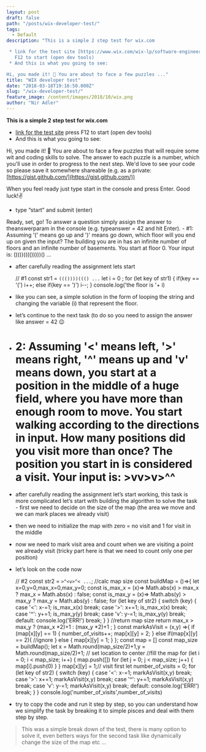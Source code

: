 ```yaml
---
layout: post
draft: false
path: "/posts/wix-developer-test/"
tags: 
  - Default
description: "This is a simple 2 step test for wix.com

 * link for the test site [https://www.wix.com/wix-lp/software-engineers] press
   F12 to start (open dev tools)
 * And this is what you going to see:

Hi, you made it! 👋 You are about to face a few puzzles ..."
title: "WIX developer test"
date: "2018-03-18T19:16:50.000Z"
slug: "/wix-developer-test/"
feature_image: /content/images/2018/10/wix.png
author: "Nir Adler"
---
```


**This is a simple 2 step test for wix.com**

*   [link for the test site](https://www.wix.com/wix-lp/software-engineers) press F12 to start (open dev tools)
*   And this is what you going to see:

Hi, you made it! 👋 You are about to face a few puzzles that will require some wit and coding skills to solve. The answer to each puzzle is a number, which you'll use in order to progress to the next step. We'd love to see your code so please save it somewhere shareable (e.g. as a private: [https://gist.github.com/](https://gist.github.com/))

When you feel ready just type start in the console and press Enter. Good luck!✌️

*   type “start” and submit (enter)

Ready, set, go! To answer a question simply assign the answer to theanswerparam in the console (e.g. typeanswer = 42 and hit Enter). - #1: Assuming '(' means go up and ')' means go down, which floor will you end up on given the input? The building you are in has an infinite number of floors and an infinite number of basements. You start at floor 0. Your input is: ())))(((()))))() ...

*   after carefully reading the assignment lets start

    // #1 const str1 = `((())))((() ...` let i = 0 ; for (let key of str1) { if(key == '(') i++; else if(key == ')') i--; } console.log('the floor is '+ i)
    

*   like you can see, a simple solution in the form of looping the string and changing the variable (i) that represent the floor.
    
*   let’s continue to the next task (to do so you need to assign the answer like answer = 42 😉
    
*   2: Assuming '<' means left, '>' means right, '^' means up and 'v' means down, you start at a position in the middle of a huge field, where you have more than enough room to move. You start walking according to the directions in input. How many positions did you visit more than once? The position you start in is considered a visit. Your input is: >vv>v>^^
    ====================================================================================================================================================================================================================================================================================================================================================================
    
*   after carefully reading the assignment let’s start working, this task is more complicated let’s start with building the algorithm to solve the task - first we need to decide on the size of the map (the area we move and we can mark places we already visit)
    
*   then we need to initialize the map with zero = no visit and 1 for visit in the middle
    
*   now we need to mark visit area and count when we are visiting a point we already visit (tricky part here is that we need to count only one per position)
    
*   let’s look on the code now
    

    // #2 const str2 = `>^<v>^< ...`; //calc map size const buildMap = ()=>{ let x=0,y=0,max_x=0,max_y=0; const is_max_x = (x)=> Math.abs(x) > max_x ? max_x = Math.abs(x) : false; const is_max_y = (x)=> Math.abs(y) > max_y ? max_y = Math.abs(y) : false; for (let key of str2) { switch (key) { case '<': x-=1; is_max_x(x) break; case '>': x+=1; is_max_x(x) break; case '^': y+=1; is_max_y(y) break; case 'v': y-=1; is_max_y(y) break; default: console.log('ERR!') break; } } //return map size return max_x > max_y ? (max_x *2)+1 : (max_y *2)+1 ; } const markAsVisit = (x,y) =>{ if (map[x][y] == 1) { number_of_visits++; map[x][y] = 2; } else if(map[x][y] == 2){ //ignore } else { map[x][y] = 1; } }; const map = [] const map_size = buildMap(); let x = Math.round(map_size/2)+1,y = Math.round(map_size/2)+1; // set location to center //fill the map for (let i = 0; i < map_size; i++) { map.push([]) for (let j = 0; j < map_size; j++) { map[i].push(0) } } map[x][y] = 1;// visit first let number_of_visits = 0; for (let key of str2) { switch (key) { case '<': x-=1; markAsVisit(x,y) break; case '>': x+=1; markAsVisit(x,y) break; case '^': y+=1; markAsVisit(x,y) break; case 'v': y-=1; markAsVisit(x,y) break; default: console.log('ERR!') break; } } console.log('number_of_visits',number_of_visits)
    

*   try to copy the code and run it step by step, so you can understand how we simplify the task by breaking it to simple pisces and deal with them step by step.

> This was a simple break down of the test, there is many option to solve it, even betters ways for the second task like dynamically change the size of the map etc …
    